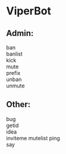 # ViperBot

## Admin:
  ban      
  banlist  
  kick     
  mute     
  prefix   
  unban    
  unmute   
## Other:
  bug      
  getid    
  idea     
  inviteme 
  mutelist 
  ping     
  say      
